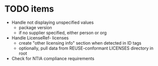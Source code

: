 # TODO items

* Handle not displaying unspecified values
  - package version
  - if no supplier specified, either person or org
* Handle LicenseRef- licenses
  - create "other licensing info" section when detected in ID tags
  - optionally, pull data from REUSE-conformant LICENSES directory in root
* Check for NTIA compliance requirements
